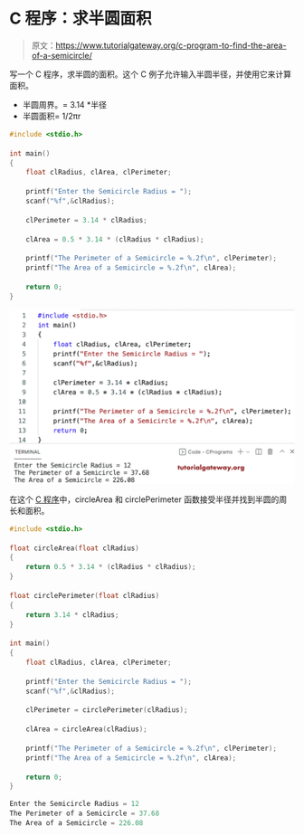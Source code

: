 # C 程序：求半圆面积

> 原文：<https://www.tutorialgateway.org/c-program-to-find-the-area-of-a-semicircle/>

写一个 C 程序，求半圆的面积。这个 C 例子允许输入半圆半径，并使用它来计算面积。

*   半圆周界。= 3.14 *半径
*   半圆面积= 1/2πr

```c
#include <stdio.h>

int main()
{
    float clRadius, clArea, clPerimeter;

    printf("Enter the Semicircle Radius = ");
    scanf("%f",&clRadius);

    clPerimeter = 3.14 * clRadius;

    clArea = 0.5 * 3.14 * (clRadius * clRadius);

    printf("The Perimeter of a Semicircle = %.2f\n", clPerimeter);
    printf("The Area of a Semicircle = %.2f\n", clArea); 

    return 0;
}
```

![C Program to Find the Area of a Semicircle](img/555e0d872d1d46364f7c80858091baff.png)

在这个 [C 程序](https://www.tutorialgateway.org/c-programming-examples/)中，circleArea 和 circlePerimeter 函数接受半径并找到半圆的周长和面积。

```c
#include <stdio.h>

float circleArea(float clRadius)
{
    return 0.5 * 3.14 * (clRadius * clRadius);
}

float circlePerimeter(float clRadius)
{
    return 3.14 * clRadius;
}

int main()
{
    float clRadius, clArea, clPerimeter;

    printf("Enter the Semicircle Radius = ");
    scanf("%f",&clRadius);

    clPerimeter = circlePerimeter(clRadius);

    clArea = circleArea(clRadius);

    printf("The Perimeter of a Semicircle = %.2f\n", clPerimeter);
    printf("The Area of a Semicircle = %.2f\n", clArea); 

    return 0;
}
```

```c
Enter the Semicircle Radius = 12
The Perimeter of a Semicircle = 37.68
The Area of a Semicircle = 226.08
```